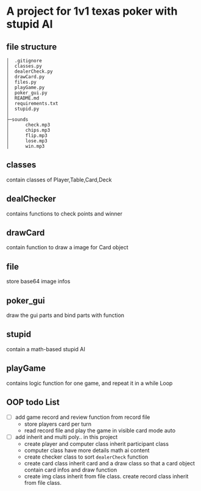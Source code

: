 # A project for 1v1 texas poker with stupid AI

## file structure
```
│  .gitignore
│  classes.py
│  dealerCheck.py
│  drawCard.py
│  files.py
│  playGame.py
│  poker_gui.py
│  README.md
│  requirements.txt
│  stupid.py
│
├─sounds
│      check.mp3
│      chips.mp3
│      flip.mp3
│      lose.mp3
│      win.mp3
```

## classes
contain classes of Player,Table,Card,Deck

## dealChecker
contains functions to check points and winner

## drawCard
contain function to draw a image for Card object

## file
store base64 image infos

## poker_gui
draw the gui parts and bind parts with function

## stupid
contain a math-based stupid AI

## playGame
contains logic function for one game, and repeat it in a while Loop

## OOP todo List
- [ ] add game record and review function from record file
    + store players card per turn
    + read record file and play the game in visible card mode auto
- [ ] add inherit and multi poly.. in this project
    + create player and computer class inherit participant class 
    + computer class have more details math ai content
    + create checker class to sort `dealerCheck` function
    + create card class inherit card and a draw class so that a card object contain card infos and draw function
    + create img class inherit from file class. create record class inherit from file class.
